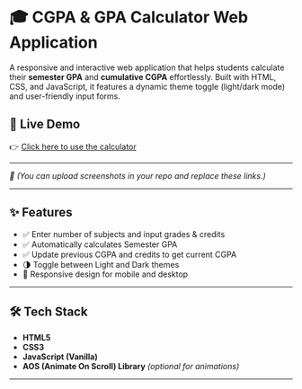 # 🎓 CGPA & GPA Calculator Web Application

A responsive and interactive web application that helps students calculate their **semester GPA** and **cumulative CGPA** effortlessly. Built with HTML, CSS, and JavaScript, it features a dynamic theme toggle (light/dark mode) and user-friendly input forms.

## 🚀 Live Demo
👉 [Click here to use the calculator](https://sarankumar-dot.github.io/CGPA-GPA-CALACULATOR/)

---

*📌 (You can upload screenshots in your repo and replace these links.)*

---

## ✨ Features
- ✅ Enter number of subjects and input grades & credits
- ✅ Automatically calculates Semester GPA
- ✅ Update previous CGPA and credits to get current CGPA
- 🌗 Toggle between Light and Dark themes
- 📱 Responsive design for mobile and desktop

---

## 🛠️ Tech Stack
- **HTML5**
- **CSS3**
- **JavaScript (Vanilla)**
- **AOS (Animate On Scroll) Library** *(optional for animations)*

---

